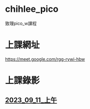 # __chihlee_pico__
致理pico_w課程

# 上課網址
https://meet.google.com/rgg-rywi-hbw

# 上課錄影

## [2023_09_11_上午](https://youtube.com/live/d4kCf4p2T6E)
